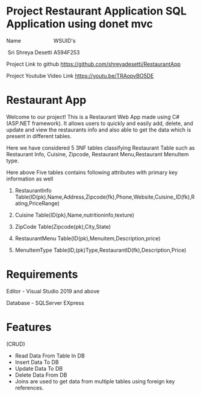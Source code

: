 # Project Restaurant Application SQL Application using donet mvc

 Name                                    WSUID's

 Sri Shreya Desetti                      A594F253

Project Link to github
https://github.com/shreyadesetti/RestaurantApp

Project Youtube Video Link
https://youtu.be/TRAopvBO5DE


# Restaurant App

Welcome to our project! This is a Restaurant Web App made using C#(ASP.NET framework). It allows users to quickly and easily add, delete, and update and view the restaurants info and also able to get the data which is present in different tables.

Here we have considered 5 3NF tables classifying Restaurant Table such as Restaurant Info, Cuisine, Zipcode, Restaurant Menu,Restaurant MenuItem type.

Here above Five tables contains following attributes with primary key information as well

1. RestaurantInfo Table(ID(pk),Name,Address,Zipcode(fk),Phone,Website,Cuisine_ID(fk),Rating,PriceRange)

2. Cuisine Table(ID(pk),Name,nutritioninfo,texture)

3. ZipCode Table(Zipcode(pk),City,State)

4. RestaurantMenu Table(ID(pk),Menuitem,Description,price)

5. MenuItemType Table(ID,(pk)Type,RestaurantID(fk),Description,Price)

# Requirements

Editor - Visual Studio 2019 and above

Database - SQLServer EXpress

# Features
(CRUD)
* Read Data From Table In DB
* Insert Data To DB
* Update Data To DB
* Delete Data From DB
* Joins are used to get data from multiple tables using foreign key references.
